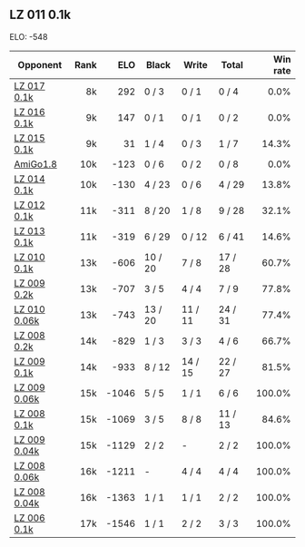 ## LZ 011 0.1k ##

ELO: -548

Opponent | Rank | ELO | Black | Write | Total | Win rate
---------|-----:|----:|-------|-------|-------|-------:
[LZ 017 0.1k](LZ%20017%200.1k.md) | 8k | 292 | 0 / 3 | 0 / 1 | 0 / 4 | 0.0%
[LZ 016 0.1k](LZ%20016%200.1k.md) | 9k | 147 | 0 / 1 | 0 / 1 | 0 / 2 | 0.0%
[LZ 015 0.1k](LZ%20015%200.1k.md) | 9k | 31 | 1 / 4 | 0 / 3 | 1 / 7 | 14.3%
[AmiGo1.8](AmiGo1.8.md) | 10k | -123 | 0 / 6 | 0 / 2 | 0 / 8 | 0.0%
[LZ 014 0.1k](LZ%20014%200.1k.md) | 10k | -130 | 4 / 23 | 0 / 6 | 4 / 29 | 13.8%
[LZ 012 0.1k](LZ%20012%200.1k.md) | 11k | -311 | 8 / 20 | 1 / 8 | 9 / 28 | 32.1%
[LZ 013 0.1k](LZ%20013%200.1k.md) | 11k | -319 | 6 / 29 | 0 / 12 | 6 / 41 | 14.6%
[LZ 010 0.1k](LZ%20010%200.1k.md) | 13k | -606 | 10 / 20 | 7 / 8 | 17 / 28 | 60.7%
[LZ 009 0.2k](LZ%20009%200.2k.md) | 13k | -707 | 3 / 5 | 4 / 4 | 7 / 9 | 77.8%
[LZ 010 0.06k](LZ%20010%200.06k.md) | 13k | -743 | 13 / 20 | 11 / 11 | 24 / 31 | 77.4%
[LZ 008 0.2k](LZ%20008%200.2k.md) | 14k | -829 | 1 / 3 | 3 / 3 | 4 / 6 | 66.7%
[LZ 009 0.1k](LZ%20009%200.1k.md) | 14k | -933 | 8 / 12 | 14 / 15 | 22 / 27 | 81.5%
[LZ 009 0.06k](LZ%20009%200.06k.md) | 15k | -1046 | 5 / 5 | 1 / 1 | 6 / 6 | 100.0%
[LZ 008 0.1k](LZ%20008%200.1k.md) | 15k | -1069 | 3 / 5 | 8 / 8 | 11 / 13 | 84.6%
[LZ 009 0.04k](LZ%20009%200.04k.md) | 15k | -1129 | 2 / 2 | - | 2 / 2 | 100.0%
[LZ 008 0.06k](LZ%20008%200.06k.md) | 16k | -1211 | - | 4 / 4 | 4 / 4 | 100.0%
[LZ 008 0.04k](LZ%20008%200.04k.md) | 16k | -1363 | 1 / 1 | 1 / 1 | 2 / 2 | 100.0%
[LZ 006 0.1k](LZ%20006%200.1k.md) | 17k | -1546 | 1 / 1 | 2 / 2 | 3 / 3 | 100.0%
